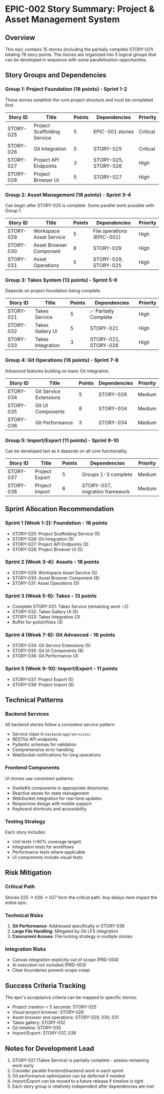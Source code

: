 # EPIC-002 Story Summary: Project & Asset Management System

## Overview
This epic contains 15 stories (including the partially complete STORY-021) totaling 76 story points. The stories are organized into 5 logical groups that can be developed in sequence with some parallelization opportunities.

## Story Groups and Dependencies

### Group 1: Project Foundation (18 points) - Sprint 1-2
These stories establish the core project structure and must be completed first.

| Story ID | Title | Points | Dependencies | Priority |
|----------|-------|--------|--------------|----------|
| STORY-025 | Project Scaffolding Service | 5 | EPIC-001 stories | Critical |
| STORY-026 | Git Integration | 5 | STORY-025 | Critical |
| STORY-027 | Project API Endpoints | 3 | STORY-025, STORY-026 | High |
| STORY-028 | Project Browser UI | 5 | STORY-027 | High |

### Group 2: Asset Management (18 points) - Sprint 3-4
Can begin after STORY-025 is complete. Some parallel work possible with Group 1.

| Story ID | Title | Points | Dependencies | Priority |
|----------|-------|--------|--------------|----------|
| STORY-029 | Workspace Asset Service | 5 | File operations (EPIC-001) | High |
| STORY-030 | Asset Browser Component | 8 | STORY-029 | High |
| STORY-031 | Asset Operations | 5 | STORY-029, STORY-025 | High |

### Group 3: Takes System (13 points) - Sprint 5-6
Depends on project foundation being complete.

| Story ID | Title | Points | Dependencies | Priority |
|----------|-------|--------|--------------|----------|
| STORY-021 | Takes Service | 5 | ✅ Partially Complete | High |
| STORY-032 | Takes Gallery UI | 5 | STORY-021 | High |
| STORY-033 | Takes Integration | 3 | STORY-021, STORY-026 | High |

### Group 4: Git Operations (16 points) - Sprint 7-8
Advanced features building on basic Git integration.

| Story ID | Title | Points | Dependencies | Priority |
|----------|-------|--------|--------------|----------|
| STORY-034 | Git Service Extensions | 5 | STORY-026 | Medium |
| STORY-035 | Git UI Components | 8 | STORY-034 | Medium |
| STORY-036 | Git Performance | 3 | STORY-034 | Medium |

### Group 5: Import/Export (11 points) - Sprint 9-10
Can be developed last as it depends on all core functionality.

| Story ID | Title | Points | Dependencies | Priority |
|----------|-------|--------|--------------|----------|
| STORY-037 | Project Export | 5 | Groups 1-3 complete | Medium |
| STORY-038 | Project Import | 6 | STORY-037, migration framework | Medium |

## Sprint Allocation Recommendation

### Sprint 1 (Week 1-2): Foundation - 18 points
- STORY-025: Project Scaffolding Service (5)
- STORY-026: Git Integration (5)
- STORY-027: Project API Endpoints (3)
- STORY-028: Project Browser UI (5)

### Sprint 2 (Week 3-4): Assets - 18 points
- STORY-029: Workspace Asset Service (5)
- STORY-030: Asset Browser Component (8)
- STORY-031: Asset Operations (5)

### Sprint 3 (Week 5-6): Takes - 13 points
- Complete STORY-021: Takes Service (remaining work ~2)
- STORY-032: Takes Gallery UI (5)
- STORY-033: Takes Integration (3)
- Buffer for polish/fixes (3)

### Sprint 4 (Week 7-8): Git Advanced - 16 points
- STORY-034: Git Service Extensions (5)
- STORY-035: Git UI Components (8)
- STORY-036: Git Performance (3)

### Sprint 5 (Week 9-10): Import/Export - 11 points
- STORY-037: Project Export (5)
- STORY-038: Project Import (6)

## Technical Patterns

### Backend Services
All backend stories follow a consistent service pattern:
- Service class in `backend/app/services/`
- RESTful API endpoints
- Pydantic schemas for validation
- Comprehensive error handling
- WebSocket notifications for long operations

### Frontend Components
UI stories use consistent patterns:
- SvelteKit components in appropriate directories
- Reactive stores for state management
- WebSocket integration for real-time updates
- Responsive design with mobile support
- Keyboard shortcuts and accessibility

### Testing Strategy
Each story includes:
- Unit tests (>80% coverage target)
- Integration tests for workflows
- Performance tests where applicable
- UI components include visual tests

## Risk Mitigation

### Critical Path
Stories 025 → 026 → 027 form the critical path. Any delays here impact the entire epic.

### Technical Risks
1. **Git Performance**: Addressed specifically in STORY-036
2. **Large File Handling**: Mitigated by Git LFS integration
3. **Concurrent Access**: File locking strategy in multiple stories

### Integration Risks
- Canvas integration explicitly out of scope (PRD-004)
- AI execution not included (PRD-003)
- Clear boundaries prevent scope creep

## Success Criteria Tracking
The epic's acceptance criteria can be mapped to specific stories:
- Project creation < 5 seconds: STORY-025
- Visual project browser: STORY-028
- Asset browser and operations: STORY-029, 030, 031
- Takes gallery: STORY-032
- Git timeline: STORY-035
- Import/Export: STORY-037, 038

## Notes for Development Lead
1. STORY-021 (Takes Service) is partially complete - assess remaining work early
2. Consider parallel frontend/backend work in each sprint
3. Git performance optimization can be deferred if needed
4. Import/Export can be moved to a future release if timeline is tight
5. Each story group is relatively independent after dependencies are met